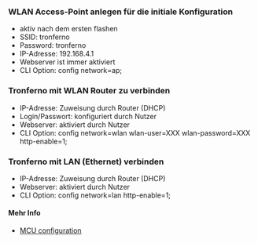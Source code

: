 ### WLAN Access-Point anlegen für die initiale Konfiguration
* aktiv nach dem ersten flashen
* SSID: tronferno
* Password: tronferno
* IP-Adresse: 192.168.4.1
* Webserver ist immer aktiviert
* CLI Option: config network=ap;

### Tronferno mit WLAN Router zu verbinden
* IP-Adresse: Zuweisung durch Router (DHCP)
* Login/Passwort: konfiguriert durch Nutzer
* Webserver: aktiviert durch Nutzer
* CLI Option: config network=wlan wlan-user=XXX wlan-password=XXX http-enable=1;



### Tronferno mit LAN (Ethernet) verbinden 
* IP-Adresse: Zuweisung durch Router (DHCP)
* Webserver: aktiviert durch Nutzer
* CLI Option: config network=lan http-enable=1;

  
#### Mehr Info
  * [MCU configuration](mcu_config.md)
  
